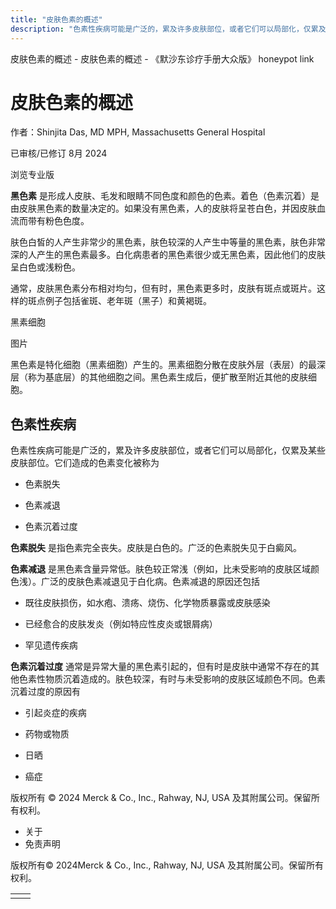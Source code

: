 ```yaml
---
title: "皮肤色素的概述"
description: "色素性疾病可能是广泛的，累及许多皮肤部位，或者它们可以局部化，仅累及某些皮肤部位。它们造成的色素变化被称为"
---
```


﻿皮肤色素的概述 \- 皮肤色素的概述 \- 《默沙东诊疗手册大众版》 honeypot link

# 皮肤色素的概述

作者：Shinjita Das, MD MPH, Massachusetts General Hospital

已审核/已修订 8月 2024

浏览专业版

**黑色素** 是形成人皮肤、毛发和眼睛不同色度和颜色的色素。着色（色素沉着）是由皮肤黑色素的数量决定的。如果没有黑色素，人的皮肤将呈苍白色，并因皮肤血流而带有粉色色度。

肤色白皙的人产生非常少的黑色素，肤色较深的人产生中等量的黑色素，肤色非常深的人产生的黑色素最多。白化病患者的黑色素很少或无黑色素，因此他们的皮肤呈白色或浅粉色。

通常，皮肤黑色素分布相对均匀，但有时，黑色素更多时，皮肤有斑点或斑片。这样的斑点例子包括雀斑、老年斑（黑子）和黄褐斑。

黑素细胞



图片

黑色素是特化细胞（黑素细胞）产生的。黑素细胞分散在皮肤外层（表层）的最深层（称为基底层）的其他细胞之间。黑色素生成后，便扩散至附近其他的皮肤细胞。

## 色素性疾病

色素性疾病可能是广泛的，累及许多皮肤部位，或者它们可以局部化，仅累及某些皮肤部位。它们造成的色素变化被称为

- 色素脱失

- 色素减退

- 色素沉着过度


**色素脱失** 是指色素完全丧失。皮肤是白色的。广泛的色素脱失见于白癜风。

**色素减退** 是黑色素含量异常低。肤色较正常浅（例如，比未受影响的皮肤区域颜色浅）。广泛的皮肤色素减退见于白化病。色素减退的原因还包括

- 既往皮肤损伤，如水疱、溃疡、烧伤、化学物质暴露或皮肤感染

- 已经愈合的皮肤发炎（例如特应性皮炎或银屑病）

- 罕见遗传疾病


**色素沉着过度** 通常是异常大量的黑色素引起的，但有时是皮肤中通常不存在的其他色素性物质沉着造成的。肤色较深，有时与未受影响的皮肤区域颜色不同。色素沉着过度的原因有

- 引起炎症的疾病

- 药物或物质

- 日晒

- 癌症




版权所有 © 2024
Merck & Co., Inc., Rahway, NJ, USA 及其附属公司。保留所有权利。

- 关于
- 免责声明

版权所有© 2024Merck & Co., Inc., Rahway, NJ, USA 及其附属公司。保留所有权利。

|     |     |
| --- | --- |
|  |  |